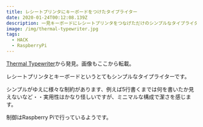 ```yaml
---
title: レシートプリンタにキーボードをつけたタイプライター
date: 2020-01-24T00:12:08.139Z
description: 一見キーボードにレシートプリンタをつなげただけのシンプルなタイプライターの作例を紹介します。
image: /img/thermal-typewriter.jpg
tags:
  - HACK
  - RaspberryPi
---
```

[Thermal Typewriter](https://medium.com/burningdaylight/thermal-typewriter-b516020128e0)から発見。画像もここから転載。

レシートプリンタとキーボードというとてもシンプルなタイプライターです。

シンプルがゆえに様々な制約があります、例えば5行書くまでは何を書いたか見えないなど・・実用性はかなり怪しいですが、ミニマルな構成で潔さを感じます。

制御はRaspberry Piで行っているようです。
